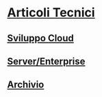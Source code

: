 # [Articoli Tecnici](index.md)

## [Sviluppo Cloud](Cloud/TOC.md)
## [Server/Enterprise](Server-Enterprise/TOC.md)

## [Archivio](Archivio/TOC.md)

